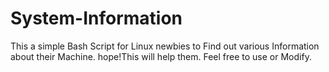 # System-Information
This a simple Bash Script for Linux newbies to Find out various Information about their Machine.
hope!This will help them.
Feel free to use or Modify.
